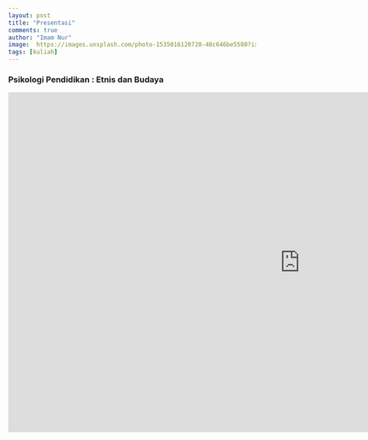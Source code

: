 ```yaml
---
layout: post
title: "Presentasi"
comments: true
author: "Imam Nur"
image:  https://images.unsplash.com/photo-1535016120720-40c646be5580?ixlib=rb-1.2.1&ixid=eyJhcHBfaWQiOjEyMDd9&auto=format&fit=crop&w=750&q=80
tags: [kuliah]
---
```


<h3 id="pendidikan">Psikologi Pendidikan : Etnis dan Budaya</h3>
<iframe src="https://undipmail-my.sharepoint.com/personal/imamnrchls_students_undip_ac_id/_layouts/15/Doc.aspx?sourcedoc={42b7a993-439b-460a-99ff-0426760b1df6}&amp;action=embedview&amp;wdAr=1.7777777777777777" width="1186px" height="691px" frameborder="0">This is an embedded <a target="_blank" href="https://office.com">Microsoft Office</a> presentation, powered by <a target="_blank" href="https://office.com/webapps">Office</a>.</iframe>
